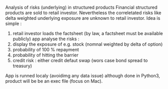 Analysis of risks (underlying) in structured products Financial structured products are sold to retail investor. Nevertheless the correletated risks like delta weighted underlying exposure are unknown to retail investor. Idea is simple :
1. retail investor loads the factsheet (by law, a factsheet must be available publicly)
app analyse the risks :
2. display the exposure of e.g. stock (nomnal weighted by delta of option)
3. probability of 100 % repayment
4. probability of hitting the barrier
5. credit risk : either credit defaut swap (wors case bond spread to treasury)

App is runned localy (avoidimg any data issue) although done in Python3, product will be be an exec file (focus on Mac).
